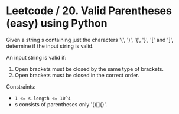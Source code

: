 # Leetcode / 20. Valid Parentheses (easy) using Python

Given a string s containing just the characters '(', ')', '{', '}', '[' and ']', determine if the input string is valid.

An input string is valid if:

1. Open brackets must be closed by the same type of brackets.
2. Open brackets must be closed in the correct order.

Constraints:

- `1 <= s.length <= 10^4`
- s consists of parentheses only '()[]{}'.
